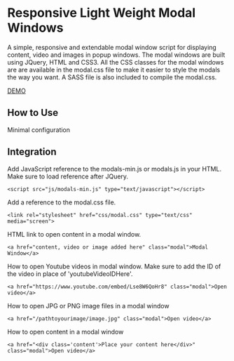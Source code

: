Responsive Light Weight Modal Windows
=============

A simple, responsive and extendable modal window script for displaying content, video and images in popup windows. The modal windows are built using JQuery, HTML and CSS3. All the CSS classes for the modal windows are are available in the modal.css file to make it easier to style the modals the way you want. A SASS file is also included to compile the modal.css.

[DEMO](http://coderesponsible.com/demos/modal/)

How to Use
----------

Minimal configuration


Integration
-----------------
Add JavaScript reference to the modals-min.js or modals.js in your HTML. Make sure to load reference after JQuery.
	
	<script src="js/modals-min.js" type="text/javascript"></script>

Add a reference to the modal.css file.

	<link rel="stylesheet" href="css/modal.css" type="text/css" media="screen">

HTML link to open content in a modal window.

	<a href="content, video or image added here" class="modal">Modal Window</a>

How to open Youtube videos in modal window. Make sure to add the ID of the video in place of 'youtubeVideoIDHere'.

	<a href="https://www.youtube.com/embed/Lse8W6QoHr8" class="modal">Open video</a>

How to open JPG or PNG image files in a modal window

	<a href="/pathtoyourimage/image.jpg" class="modal">Open video</a>
	 	
How to open content in a modal window

	<a href="<div class='content'>Place your content here</div>" class="modal">Open video</a>



